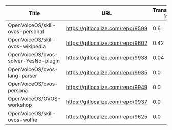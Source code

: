 | Title | URL | Translated % | Total Chars | Total Words | Untranslated Chars | Untranslated Words | Translated Chars | Translated Words |
| --- | --- | --- | --- | --- | --- | --- | --- | --- |
| OpenVoiceOS/skill-ovos-personal | https://gitlocalize.com/repo/9599 | 0.6 | 1027 | 148 | 413 | 58 | 614 | 90 |
| OpenVoiceOS/skill-ovos-wikipedia | https://gitlocalize.com/repo/9602 | 0.42 | 1339 | 195 | 780 | 118 | 559 | 77 |
| OpenVoiceOS/ovos-solver-YesNo-plugin | https://gitlocalize.com/repo/9938 | 0.04 | 812 | 156 | 782 | 149 | 30 | 7 |
| OpenVoiceOS/ovos-lang-parser | https://gitlocalize.com/repo/9935 | 0.0 | 1099 | 159 | 1099 | 159 | 0 | 0 |
| OpenVoiceOS/ovos-persona | https://gitlocalize.com/repo/9949 | 0.0 | 5600 | 690 | 5600 | 690 | 0 | 0 |
| OpenVoiceOS/OVOS-workshop | https://gitlocalize.com/repo/9937 | 0.0 | 5 | 2 | 5 | 2 | 0 | 0 |
| OpenVoiceOS/skill-ovos-wolfie | https://gitlocalize.com/repo/9625 | 0.0 | 724 | 116 | 724 | 116 | 0 | 0 |

